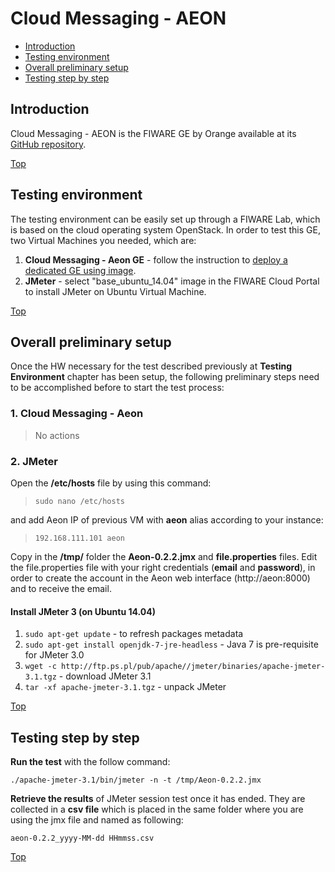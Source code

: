 # Cloud Messaging - AEON #

* [Introduction](#introduction)
* [Testing environment](#testing-environment)
* [Overall preliminary setup](#overall-preliminary-setup)
* [Testing step by step](#testing-step-by-step)


## Introduction ##

Cloud Messaging - AEON is the FIWARE GE by Orange available at its [GitHub repository](https://github.com/atos-ari-aeon/fiware-cloud-messaging-platform).

[Top](#cloud-messaging---aeon)

## Testing environment ##

The testing environment can be easily set up through a FIWARE Lab, which is based on the cloud operating system OpenStack. 
In order to test this GE, two Virtual Machines you needed, which are: 

1. **Cloud Messaging - Aeon GE** - follow the instruction to [deploy a dedicated GE using image](http://aeon-platform.readthedocs.io/en/latest/FIWARE-Cloud-Messaging---Installation-and-Administration-Guide/#deploy-cloud-messaging-ge-using-image ). 
2. **JMeter** - select "base_ubuntu_14.04" image in the FIWARE Cloud Portal to install JMeter on Ubuntu Virtual Machine.

[Top](#cloud-messaging---aeon)

## Overall preliminary setup ##

Once the HW necessary for the test described previously at **Testing Environment** chapter has been setup, the following preliminary steps need to be accomplished before to start the test process:

### 1. Cloud Messaging - Aeon ###

> No actions


### 2. JMeter ###

Open the **/etc/hosts** file by using this command:

> `sudo nano /etc/hosts` 

and add Aeon IP of previous VM with **aeon** alias according to your instance: 

> `192.168.111.101 aeon`


Copy in the **/tmp/** folder the **Aeon-0.2.2.jmx** and **file.properties** files. 
Edit the file.properties file with your right credentials (**email** and **password**), in order to create the account in the Aeon web interface (http://aeon:8000) and to receive the email.


#### Install JMeter 3 (on Ubuntu 14.04) ####

1. `sudo apt-get update` - to refresh packages metadata
2. `sudo apt-get install openjdk-7-jre-headless` - Java 7 is pre-requisite for JMeter 3.0
3. `wget -c http://ftp.ps.pl/pub/apache//jmeter/binaries/apache-jmeter-3.1.tgz` - download JMeter 3.1
4. `tar -xf apache-jmeter-3.1.tgz` - unpack JMeter

[Top](#cloud-messaging---aeon)

## Testing step by step ##

**Run the test** with the follow command: 

`./apache-jmeter-3.1/bin/jmeter -n -t /tmp/Aeon-0.2.2.jmx`

**Retrieve the results** of JMeter session test once it has ended. They are collected in a **csv file** which is placed in the same folder where you are using the jmx file and named as following: 

`aeon-0.2.2_yyyy-MM-dd HHmmss.csv`

[Top](#cloud-messaging---aeon)